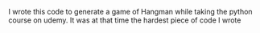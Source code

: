 I wrote this code to generate a game of Hangman while taking the python course on udemy. It was at that time the hardest piece of code I wrote
